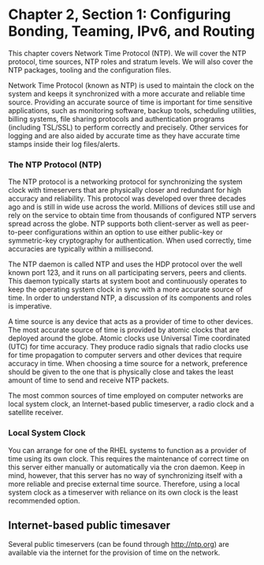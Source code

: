 # Chapter 2, Section 1: Configuring Bonding, Teaming, IPv6, and Routing

This chapter covers Network Time Protocol (NTP). We will cover the NTP protocol, time sources, NTP roles and stratum levels. We will also cover the NTP packages, tooling and the configuration files.

Network Time Protocol (known as NTP) is used to maintain the clock on the system and keeps it synchronized with a more accurate and reliable time source. Providing an accurate source of time is important for time sensitive applications, such as monitoring software, backup tools, scheduling utilities, billing systems, file sharing protocols and authentication programs (including TSL/SSL) to perform correctly and precisely.  Other services for logging and are also aided by accurate time as they have accurate time stamps inside their log files/alerts.

### The NTP Protocol (NTP)

The NTP protocol is a networking protocol for synchronizing the system clock with timeservers that are physically closer and redundant for high accuracy and reliability. This protocol was developed over three decades ago and is still in wide use across the world. Millions of devices still use and rely on the service to obtain time from thousands of configured NTP servers spread across the globe. NTP supports both client-server as well as peer-to-peer configurations within an option to use either public-key or symmetric-key cryptography for authentication. When used correctly, time accuracies are typically within a millisecond.  

The NTP daemon is called NTP and uses the HDP protocol over the well known port 123, and it runs on all participating servers, peers and clients. This daemon typically starts at system boot and continuously operates to keep the operating system clock in sync with a more accurate source of time. In order to understand NTP, a discussion of its components and roles is imperative.

A time source is any device that acts as a provider of time to other devices. The most accurate source of time is provided by atomic clocks that are deployed around the globe. Atomic clocks use Universal Time coordinated (UTC) for time accuracy. They produce radio signals that radio clocks use for time propagation to computer servers and other devices that require accuracy in time. When choosing a time source for a network, preference should be given to the one that is physically close and takes the least amount of time to send and receive NTP packets.

The most common sources of time employed on computer networks are local system clock, an Internet-based public timeserver, a radio clock and a satellite receiver.

### Local System Clock

You can arrange for one of the RHEL systems to function as a provider of time using its own clock. This requires the maintenance of correct time on this server either manually or automatically via the cron daemon. Keep in mind, however, that this server has no way of synchronizing itself with a more reliable and precise external time source. Therefore, using a local system clock as a timeserver with reliance on its own clock is the least recommended option.

## Internet-based public timesaver
Several public timeservers (can be found through http://ntp.org) are available via the internet for the provision of time on the network. 
